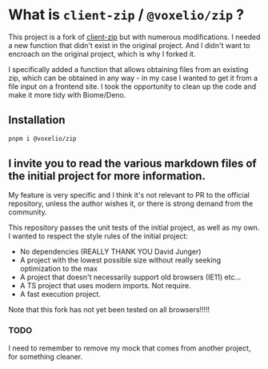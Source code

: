 # What is `client-zip` / `@voxelio/zip` ?

This project is a fork of [client-zip](https://github.com/Touffy/client-zip) but
with numerous modifications. I needed a new function that didn't exist in the
original project. And I didn't want to encroach on the original project, which
is why I forked it.

I specifically added a function that allows obtaining files from an existing
zip, which can be obtained in any way - in my case I wanted to get it from a
file input on a frontend site. I took the opportunity to clean up the code and
make it more tidy with Biome/Deno.

## Installation

```sh
pnpm i @voxelio/zip
```

## I invite you to read the various markdown files of the initial project for more information.

My feature is very specific and I think it's not relevant to PR to the official
repository, unless the author wishes it, or there is strong demand from the
community.

This repository passes the unit tests of the initial project, as well as my own.
I wanted to respect the style rules of the initial project:

- No dependencies (REALLY THANK YOU David Junger)
- A project with the lowest possible size without really seeking optimization to
  the max
- A project that doesn't necessarily support old browsers (IE11) etc...
- A TS project that uses modern imports. Not require.
- A fast execution project.

Note that this fork has not yet been tested on all browsers!!!!!

### TODO

I need to remember to remove my mock that comes from another project, for
something cleaner.
